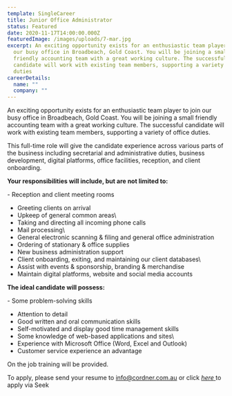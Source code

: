 ```yaml
---
template: SingleCareer
title: Junior Office Administrator
status: Featured
date: 2020-11-17T14:00:00.000Z
featuredImage: /images/uploads/7-mar.jpg
excerpt: An exciting opportunity exists for an enthusiastic team player to join
  our busy office in Broadbeach, Gold Coast. You will be joining a small
  friendly accounting team with a great working culture. The successful
  candidate will work with existing team members, supporting a variety of office
  duties
careerDetails:
  name: ""
  company: ""
---
```

An exciting opportunity exists for an enthusiastic team player to join our busy office in Broadbeach, Gold Coast. You will be joining a small friendly accounting team with a great working culture. The successful candidate will work with existing team members, supporting a variety of office duties.

This full-time role will give the candidate experience across various parts of the business including secretarial and administrative duties, business development, digital platforms, office facilities, reception, and client onboarding. 

**Your responsibilities will include, but are not limited to:**

\- Reception and client meeting rooms
- Greeting clients on arrival 
- Upkeep of general common areas\
- Taking and directing all incoming phone calls
- Mail processing\
- General electronic scanning & filing and general office administration
- Ordering of stationary & office supplies
- New business administration support 
- Client onboarding, exiting, and maintaining our client databases\
- Assist with events & sponsorship, branding & merchandise
- Maintain digital platforms, website and social media accounts

**The ideal candidate will possess:**

\- Some problem-solving skills
- Attention to detail
- Good written and oral communication skills
- Self-motivated and display good time management skills
- Some knowledge of web-based applications and sites\
- Experience with Microsoft Office (Word, Excel and Outlook)
- Customer service experience an advantage

On the job training will be provided.

To apply, please send your resume to info@cordner.com.au or click [*here* ](https://www.seek.com.au/job/52506019?type=promoted#searchRequestToken=30043df8-302b-4333-b5f8-35e28b3cfaf9)to apply via Seek